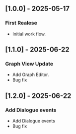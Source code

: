 ## [1.0.0] - 2025-05-17
### First Realese
- Initial work flow.  

## [1.1.0] - 2025-06-22
### Graph View Update
- Add Graph Editor.
- Bug fix  

## [1.2.0] - 2025-06-22
### Add Dialogue events
- Add Dialogue events
- Bug fix  
